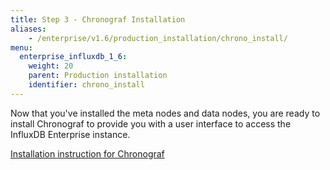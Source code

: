```yaml
---
title: Step 3 - Chronograf Installation
aliases:
    - /enterprise/v1.6/production_installation/chrono_install/
menu:
  enterprise_influxdb_1_6:
    weight: 20
    parent: Production installation
    identifier: chrono_install
---
```


Now that you've installed the meta nodes and data nodes, you are ready to install Chronograf
to provide you with a user interface to access the InfluxDB Enterprise instance.

[Installation instruction for Chronograf](/chronograf/latest/introduction/installation/)
